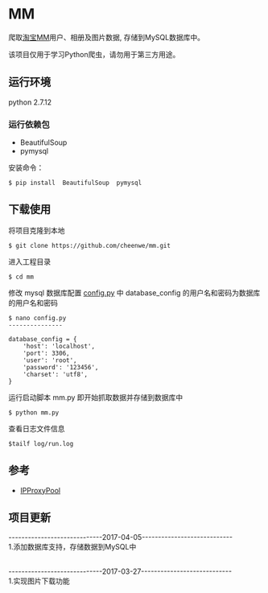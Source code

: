 # MM
爬取[淘宝MM](https://www.taobao.com)用户、相册及图片数据, 存储到MySQL数据库中。

该项目仅用于学习Python爬虫，请勿用于第三方用途。

## 运行环境
python 2.7.12

### 运行依赖包

* BeautifulSoup
* pymysql


安装命令：

```
$ pip install  BeautifulSoup  pymysql
```

## 下载使用
将项目克隆到本地

```
$ git clone https://github.com/cheenwe/mm.git
```

进入工程目录

```
$ cd mm
```

修改 mysql 数据库配置 [config.py](https://github.com/cheenwe/mm/blob/master/config.py) 中 database_config 的用户名和密码为数据库的用户名和密码

```
$ nano config.py
---------------

database_config = {
	'host': 'localhost',
	'port': 3306,
	'user': 'root',
	'password': '123456',
	'charset': 'utf8',
}
```

运行启动脚本 mm.py 即开始抓取数据并存储到数据库中

```
$ python mm.py
```
查看日志文件信息

```
$tailf log/run.log
```

## 参考
* [IPProxyPool](https://github.com/qiyeboy/IPProxyPool)


## 项目更新

-----------------------------2017-04-05----------------------------<br>
1.添加数据库支持，存储数据到MySQL中<br>
<br>

-----------------------------2017-03-27----------------------------<br>
1.实现图片下载功能<br>












